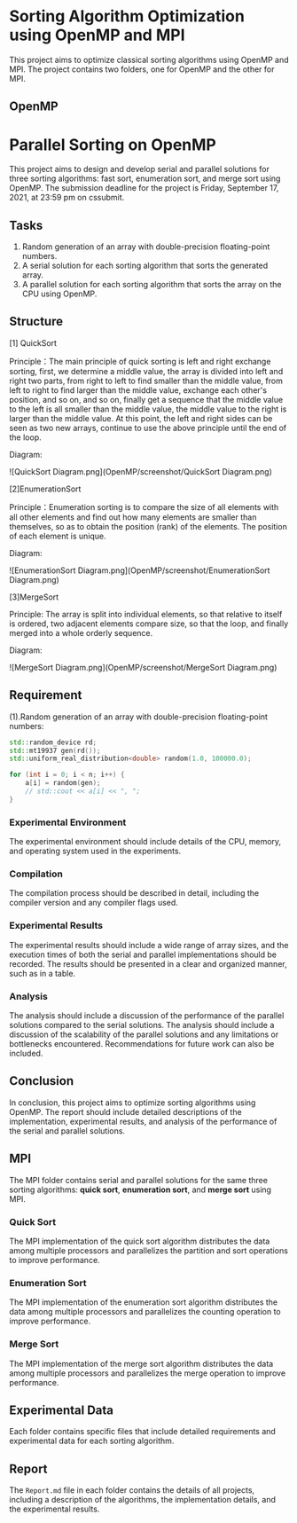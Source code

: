 # Sorting Algorithm Optimization using **OpenMP** and **MPI**

This project aims to optimize classical sorting algorithms using OpenMP and MPI. The project contains two folders, one for OpenMP and the other for MPI.

## OpenMP

# Parallel Sorting on OpenMP

This project aims to design and develop serial and parallel solutions for three sorting algorithms: fast sort, enumeration sort, and merge sort using OpenMP. The submission deadline for the project is Friday, September 17, 2021, at 23:59 pm on cssubmit.

## Tasks

1. Random generation of an array with double-precision floating-point numbers.
2. A serial solution for each sorting algorithm that sorts the generated array.
3. A parallel solution for each sorting algorithm that sorts the array on the CPU using OpenMP.


## Structure
[1] QuickSort

Principle：The main principle of quick sorting is left and right exchange sorting, first, we
determine a middle value, the array is divided into left and right two parts, from right to left
to find smaller than the middle value, from left to right to find larger than the middle value,
exchange each other's position, and so on, and so on, finally get a sequence that the
middle value to the left is all smaller than the middle value, the middle value to the right is
larger than the middle value. At this point, the left and right sides can be seen as two new
arrays, continue to use the above principle until the end of the loop.

Diagram:

![QuickSort Diagram.png](OpenMP/screenshot/QuickSort Diagram.png)

[2]EnumerationSort

Principle：Enumeration sorting is to compare the size of all elements with all other
elements and find out how many elements are smaller than themselves, so as to
obtain the position (rank) of the elements. The position of each element is unique.

Diagram:

![EnumerationSort Diagram.png](OpenMP/screenshot/EnumerationSort Diagram.png)

[3]MergeSort

Principle: The array is split into individual elements, so that relative to itself is
ordered, two adjacent elements compare size, so that the loop, and finally merged
into a whole orderly sequence.

Diagram:

![MergeSort Diagram.png](OpenMP/screenshot/MergeSort Diagram.png)

## Requirement
(1).Random generation of an array with double-precision
floating-point numbers:

```cpp
std::random_device rd;
std::mt19937 gen(rd());
std::uniform_real_distribution<double> random(1.0, 100000.0);

for (int i = 0; i < n; i++) {
    a[i] = random(gen);
    // std::cout << a[i] << ", ";
}
```



### Experimental Environment

The experimental environment should include details of the CPU, memory, and operating system used in the experiments.

### Compilation

The compilation process should be described in detail, including the compiler version and any compiler flags used.

### Experimental Results

The experimental results should include a wide range of array sizes, and the execution times of both the serial and parallel implementations should be recorded. The results should be presented in a clear and organized manner, such as in a table.

### Analysis

The analysis should include a discussion of the performance of the parallel solutions compared to the serial solutions. The analysis should include a discussion of the scalability of the parallel solutions and any limitations or bottlenecks encountered. Recommendations for future work can also be included.

## Conclusion

In conclusion, this project aims to optimize sorting algorithms using OpenMP. The report should include detailed descriptions of the implementation, experimental results, and analysis of the performance of the serial and parallel solutions.
## MPI

The MPI folder contains serial and parallel solutions for the same three sorting algorithms: **quick sort**, **enumeration sort**, and **merge sort** using MPI.

### Quick Sort

The MPI implementation of the quick sort algorithm distributes the data among multiple processors and parallelizes the partition and sort operations to improve performance.

### Enumeration Sort

The MPI implementation of the enumeration sort algorithm distributes the data among multiple processors and parallelizes the counting operation to improve performance.

### Merge Sort

The MPI implementation of the merge sort algorithm distributes the data among multiple processors and parallelizes the merge operation to improve performance.

## Experimental Data

Each folder contains specific files that include detailed requirements and experimental data for each sorting algorithm.

## Report

The `Report.md` file in each folder contains the details of all projects, including a description of the algorithms, the implementation details, and the experimental results.
